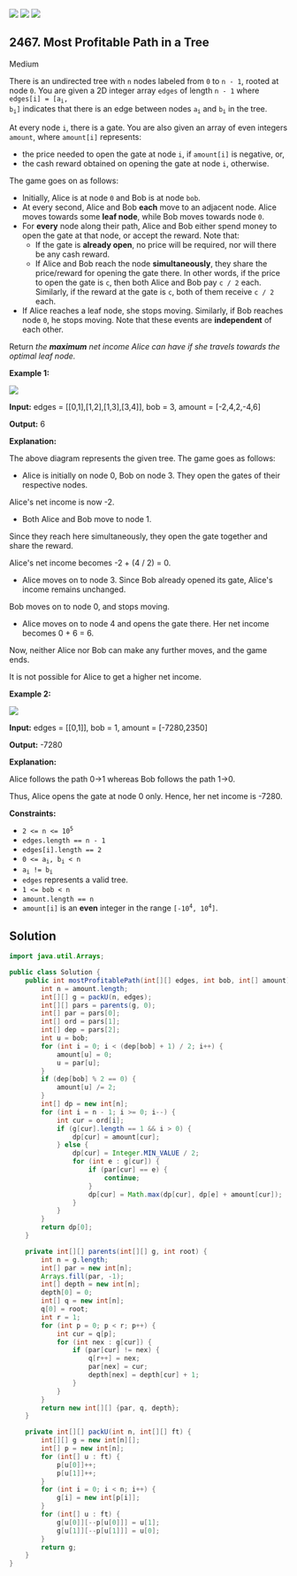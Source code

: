 [![](https://img.shields.io/github/stars/javadev/LeetCode-in-Java?label=Stars&style=flat-square)](https://github.com/javadev/LeetCode-in-Java)
[![](https://img.shields.io/github/forks/javadev/LeetCode-in-Java?label=Fork%20me%20on%20GitHub%20&style=flat-square)](https://github.com/javadev/LeetCode-in-Java/fork)
[![](https://img.shields.io/badge/-LeetCode%20in%20Kotlin-blue?style=flat-square)](https://github.com/javadev/LeetCode-in-Kotlin)

## 2467\. Most Profitable Path in a Tree

Medium

There is an undirected tree with `n` nodes labeled from `0` to `n - 1`, rooted at node `0`. You are given a 2D integer array `edges` of length `n - 1` where <code>edges[i] = [a<sub>i</sub>, b<sub>i</sub>]</code> indicates that there is an edge between nodes <code>a<sub>i</sub></code> and <code>b<sub>i</sub></code> in the tree.

At every node `i`, there is a gate. You are also given an array of even integers `amount`, where `amount[i]` represents:

*   the price needed to open the gate at node `i`, if `amount[i]` is negative, or,
*   the cash reward obtained on opening the gate at node `i`, otherwise.

The game goes on as follows:

*   Initially, Alice is at node `0` and Bob is at node `bob`.
*   At every second, Alice and Bob **each** move to an adjacent node. Alice moves towards some **leaf node**, while Bob moves towards node `0`.
*   For **every** node along their path, Alice and Bob either spend money to open the gate at that node, or accept the reward. Note that:
    *   If the gate is **already open**, no price will be required, nor will there be any cash reward.
    *   If Alice and Bob reach the node **simultaneously**, they share the price/reward for opening the gate there. In other words, if the price to open the gate is `c`, then both Alice and Bob pay `c / 2` each. Similarly, if the reward at the gate is `c`, both of them receive `c / 2` each.
*   If Alice reaches a leaf node, she stops moving. Similarly, if Bob reaches node `0`, he stops moving. Note that these events are **independent** of each other.

Return _the **maximum** net income Alice can have if she travels towards the optimal leaf node._

**Example 1:**

![](https://assets.leetcode.com/uploads/2022/10/29/eg1.png)

**Input:** edges = \[\[0,1],[1,2],[1,3],[3,4]], bob = 3, amount = [-2,4,2,-4,6]

**Output:** 6

**Explanation:**

The above diagram represents the given tree. The game goes as follows:

- Alice is initially on node 0, Bob on node 3. They open the gates of their respective nodes.

Alice's net income is now -2.

- Both Alice and Bob move to node 1.

Since they reach here simultaneously, they open the gate together and share the reward.

Alice's net income becomes -2 + (4 / 2) = 0.

- Alice moves on to node 3. Since Bob already opened its gate, Alice's income remains unchanged.

Bob moves on to node 0, and stops moving.

- Alice moves on to node 4 and opens the gate there. Her net income becomes 0 + 6 = 6.

Now, neither Alice nor Bob can make any further moves, and the game ends.

It is not possible for Alice to get a higher net income. 

**Example 2:**

![](https://assets.leetcode.com/uploads/2022/10/29/eg2.png)

**Input:** edges = \[\[0,1]], bob = 1, amount = [-7280,2350]

**Output:** -7280

**Explanation:**

Alice follows the path 0->1 whereas Bob follows the path 1->0.

Thus, Alice opens the gate at node 0 only. Hence, her net income is -7280. 

**Constraints:**

*   <code>2 <= n <= 10<sup>5</sup></code>
*   `edges.length == n - 1`
*   `edges[i].length == 2`
*   <code>0 <= a<sub>i</sub>, b<sub>i</sub> < n</code>
*   <code>a<sub>i</sub> != b<sub>i</sub></code>
*   `edges` represents a valid tree.
*   `1 <= bob < n`
*   `amount.length == n`
*   `amount[i]` is an **even** integer in the range <code>[-10<sup>4</sup>, 10<sup>4</sup>]</code>.

## Solution

```java
import java.util.Arrays;

public class Solution {
    public int mostProfitablePath(int[][] edges, int bob, int[] amount) {
        int n = amount.length;
        int[][] g = packU(n, edges);
        int[][] pars = parents(g, 0);
        int[] par = pars[0];
        int[] ord = pars[1];
        int[] dep = pars[2];
        int u = bob;
        for (int i = 0; i < (dep[bob] + 1) / 2; i++) {
            amount[u] = 0;
            u = par[u];
        }
        if (dep[bob] % 2 == 0) {
            amount[u] /= 2;
        }
        int[] dp = new int[n];
        for (int i = n - 1; i >= 0; i--) {
            int cur = ord[i];
            if (g[cur].length == 1 && i > 0) {
                dp[cur] = amount[cur];
            } else {
                dp[cur] = Integer.MIN_VALUE / 2;
                for (int e : g[cur]) {
                    if (par[cur] == e) {
                        continue;
                    }
                    dp[cur] = Math.max(dp[cur], dp[e] + amount[cur]);
                }
            }
        }
        return dp[0];
    }

    private int[][] parents(int[][] g, int root) {
        int n = g.length;
        int[] par = new int[n];
        Arrays.fill(par, -1);
        int[] depth = new int[n];
        depth[0] = 0;
        int[] q = new int[n];
        q[0] = root;
        int r = 1;
        for (int p = 0; p < r; p++) {
            int cur = q[p];
            for (int nex : g[cur]) {
                if (par[cur] != nex) {
                    q[r++] = nex;
                    par[nex] = cur;
                    depth[nex] = depth[cur] + 1;
                }
            }
        }
        return new int[][] {par, q, depth};
    }

    private int[][] packU(int n, int[][] ft) {
        int[][] g = new int[n][];
        int[] p = new int[n];
        for (int[] u : ft) {
            p[u[0]]++;
            p[u[1]]++;
        }
        for (int i = 0; i < n; i++) {
            g[i] = new int[p[i]];
        }
        for (int[] u : ft) {
            g[u[0]][--p[u[0]]] = u[1];
            g[u[1]][--p[u[1]]] = u[0];
        }
        return g;
    }
}
```